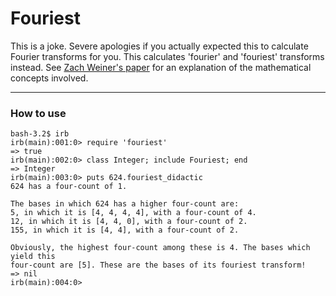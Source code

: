 # Fouriest

This is a joke.  Severe apologies if you actually expected this to calculate Fourier transforms for you.  This calculates 'fourier' and 'fouriest' transforms instead.  See [Zach Weiner's paper](http://www.smbc-comics.com/index.php?db=comics&id=2874) for an explanation of the mathematical concepts involved.

-----------------------

### How to use

    bash-3.2$ irb
    irb(main):001:0> require 'fouriest'
    => true
    irb(main):002:0> class Integer; include Fouriest; end
    => Integer
    irb(main):003:0> puts 624.fouriest_didactic
    624 has a four-count of 1.

    The bases in which 624 has a higher four-count are:
    5, in which it is [4, 4, 4, 4], with a four-count of 4.
    12, in which it is [4, 4, 0], with a four-count of 2.
    155, in which it is [4, 4], with a four-count of 2.

    Obviously, the highest four-count among these is 4. The bases which yield this
    four-count are [5]. These are the bases of its fouriest transform!
    => nil
    irb(main):004:0>
